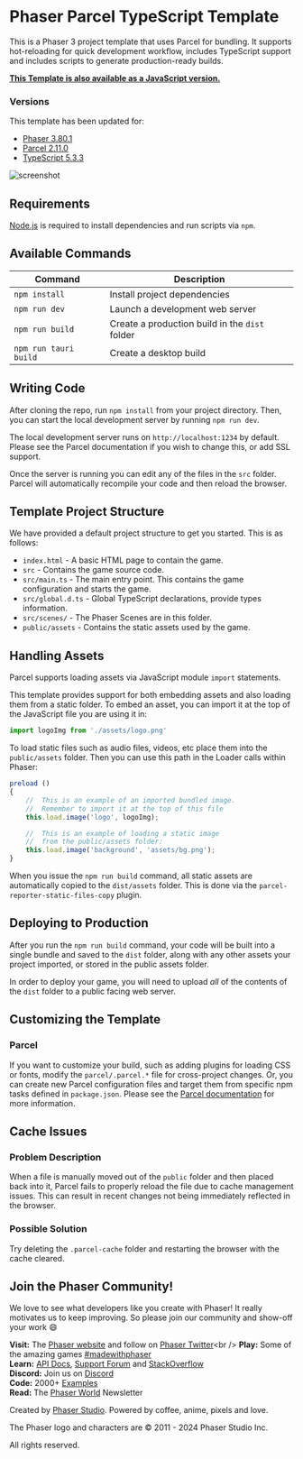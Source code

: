 # Phaser Parcel TypeScript Template

This is a Phaser 3 project template that uses Parcel for bundling. It supports hot-reloading for quick development workflow, includes TypeScript support and includes scripts to generate production-ready builds.

**[This Template is also available as a JavaScript version.](https://github.com/phaserjs/template-parcel)**

### Versions

This template has been updated for:

- [Phaser 3.80.1](https://github.com/phaserjs/phaser)
- [Parcel 2.11.0](https://github.com/parcel-bundler/parcel)
- [TypeScript 5.3.3](https://github.com/microsoft/TypeScript)

![screenshot](screenshot.png)

## Requirements

[Node.js](https://nodejs.org) is required to install dependencies and run scripts via `npm`.

## Available Commands

| Command | Description |
|---------|-------------|
| `npm install` | Install project dependencies |
| `npm run dev` | Launch a development web server |
| `npm run build` | Create a production build in the `dist` folder |
| `npm run tauri build` | Create a desktop build |

## Writing Code

After cloning the repo, run `npm install` from your project directory. Then, you can start the local development server by running `npm run dev`.

The local development server runs on `http://localhost:1234` by default. Please see the Parcel documentation if you wish to change this, or add SSL support.

Once the server is running you can edit any of the files in the `src` folder. Parcel will automatically recompile your code and then reload the browser.

## Template Project Structure

We have provided a default project structure to get you started. This is as follows:

- `index.html` - A basic HTML page to contain the game.
- `src` - Contains the game source code.
- `src/main.ts` - The main entry point. This contains the game configuration and starts the game.
- `src/global.d.ts` - Global TypeScript declarations, provide types information.
- `src/scenes/` - The Phaser Scenes are in this folder.
- `public/assets` - Contains the static assets used by the game.

## Handling Assets

Parcel supports loading assets via JavaScript module `import` statements.

This template provides support for both embedding assets and also loading them from a static folder. To embed an asset, you can import it at the top of the JavaScript file you are using it in:

```js
import logoImg from './assets/logo.png'
```

To load static files such as audio files, videos, etc place them into the `public/assets` folder. Then you can use this path in the Loader calls within Phaser:

```js
preload ()
{
    //  This is an example of an imported bundled image.
    //  Remember to import it at the top of this file
    this.load.image('logo', logoImg);

    //  This is an example of loading a static image
    //  from the public/assets folder:
    this.load.image('background', 'assets/bg.png');
}
```

When you issue the `npm run build` command, all static assets are automatically copied to the `dist/assets` folder. This is done via the `parcel-reporter-static-files-copy` plugin.

## Deploying to Production

After you run the `npm run build` command, your code will be built into a single bundle and saved to the `dist` folder, along with any other assets your project imported, or stored in the public assets folder.

In order to deploy your game, you will need to upload *all* of the contents of the `dist` folder to a public facing web server.

## Customizing the Template

### Parcel

If you want to customize your build, such as adding plugins for loading CSS or fonts, modify the `parcel/.parcel.*` file for cross-project changes. Or, you can create new Parcel configuration files and target them from specific npm tasks defined in `package.json`. Please see the [Parcel documentation](https://parceljs.org) for more information.

## Cache Issues

### Problem Description

When a file is manually moved out of the `public` folder and then placed back into it, Parcel fails to properly reload the file due to cache management issues. This can result in recent changes not being immediately reflected in the browser.

### Possible Solution

Try deleting the `.parcel-cache` folder and restarting the browser with the cache cleared.

## Join the Phaser Community!

We love to see what developers like you create with Phaser! It really motivates us to keep improving. So please join our community and show-off your work 😄

**Visit:** The [Phaser website](https://phaser.io) and follow on [Phaser Twitter](https://twitter.com/phaser_)<br />
**Play:** Some of the amazing games [#madewithphaser](https://twitter.com/search?q=%23madewithphaser&src=typed_query&f=live)<br />
**Learn:** [API Docs](https://newdocs.phaser.io), [Support Forum](https://phaser.discourse.group/) and [StackOverflow](https://stackoverflow.com/questions/tagged/phaser-framework)<br />
**Discord:** Join us on [Discord](https://discord.gg/phaser)<br />
**Code:** 2000+ [Examples](https://labs.phaser.io)<br />
**Read:** The [Phaser World](https://phaser.io/community/newsletter) Newsletter<br />

Created by [Phaser Studio](mailto:support@phaser.io). Powered by coffee, anime, pixels and love.

The Phaser logo and characters are &copy; 2011 - 2024 Phaser Studio Inc.

All rights reserved.
